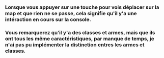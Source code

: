 ### Lorsque vous appuyer sur une touche pour vois déplacer sur la map et que rien ne se passe, cela signifie qu'il y'a une intéraction en cours sur la console.

### Vous remarquerez qu'il y'a des classes et armes, mais que ils ont tous les même caractéristiques, par manque de temps, je n'ai pas pu implémenter la distinction entres les armes et classes.
